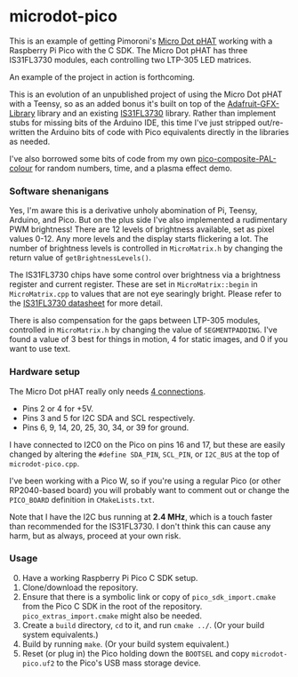 # microdot-pico #

This is an example of getting Pimoroni's [Micro Dot pHAT](https://shop.pimoroni.com/products/microdot-phat) working with a Raspberry Pi Pico with the C SDK. The Micro Dot pHAT has three IS31FL3730 modules, each controlling two LTP-305 LED matrices.

An example of the project in action is forthcoming.

This is an evolution of an unpublished project of using the Micro Dot pHAT with a Teensy, so as an added bonus it's built on top of the [Adafruit-GFX-Library](https://github.com/adafruit/Adafruit-GFX-Library) library and an existing [IS31FL3730](https://github.com/jbkim/IS31FL3730) library. Rather than implement stubs for missing bits of the Arduino IDE, this time I've just stripped out/re-written the Arduino bits of code with Pico equivalents directly in the libraries as needed.

I've also borrowed some bits of code from my own [pico-composite-PAL-colour](https://github.com/guruthree/pico-composite-PAL-colour) for random numbers, time, and a plasma effect demo.

### Software shenanigans

Yes, I'm aware this is a derivative unholy abomination of Pi, Teensy, Arduino, and Pico. But on the plus side I've also implemented a rudimentary PWM brightness! There are 12 levels of brightness available, set as pixel values 0-12. Any more levels and the display starts flickering a lot. The number of brightness levels is controlled in `MicroMatrix.h` by changing the return value of `getBrightnessLevels()`.

The IS31FL3730 chips have some control over brightness via a brightness register and current register. These are set in `MicroMatrix::begin` in `MicroMatrix.cpp` to values that are not eye searingly bright. Please refer to the [IS31FL3730 datasheet](https://www.mouser.co.uk/datasheet/2/198/IS31FL3730_DS-1949579.pdf) for more detail.

There is also compensation for the gaps between LTP-305 modules, controlled in `MicroMatrix.h` by changing the value of `SEGMENTPADDING`. I've found a value of 3 best for things in motion, 4 for static images, and 0 if you want to use text.

### Hardware setup

The Micro Dot pHAT really only needs [4 connections](https://pinout.xyz/pinout/micro_dot_phat#).

* Pins 2 or 4 for +5V.
* Pins 3 and 5 for I2C SDA and SCL respectively.
* Pins 6, 9, 14, 20, 25, 30, 34, or 39 for ground.

I have connected to I2C0 on the Pico on pins 16 and 17, but these are easily changed by altering the `#define SDA_PIN`, `SCL_PIN`, or `I2C_BUS` at the top of `microdot-pico.cpp`.

I've been working with a Pico W, so if you're using a regular Pico (or other RP2040-based board) you will probably want to comment out or change the `PICO_BOARD` definition in `CMakeLists.txt`.

Note that I have the I2C bus running at **2.4 MHz**, which is a touch faster than recommended for the IS31FL3730. I don't think this can cause any harm, but as always, proceed at your own risk.

### Usage

0. Have a working Raspberry Pi Pico C SDK setup.
1. Clone/download the repository.
2. Ensure that there is a symbolic link or copy of `pico_sdk_import.cmake` from the Pico C SDK in the root of the repository. `pico_extras_import.cmake` might also be needed.
3. Create a `build` directory, `cd` to it, and run `cmake ../`. (Or your build system equivalents.)
4. Build by running `make`. (Or your build system equivalent.)
5. Reset (or plug in) the Pico holding down the `BOOTSEL` and copy `microdot-pico.uf2` to the Pico's USB mass storage device.

